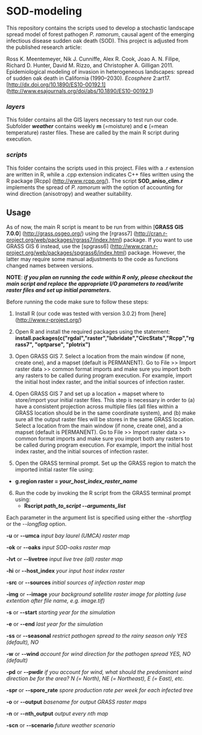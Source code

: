 # SOD-modeling
This repository contains the scripts used to develop a stochastic landscape spread model of forest pathogen *P. ramorum*, causal agent of the emerging infectious disease sudden oak death (SOD). This project is adjusted from the published research article:

Ross K. Meentemeyer, Nik J. Cunniffe, Alex R. Cook, Joao A. N. Filipe, Richard D. Hunter, David M. Rizzo, and Christopher A. Gilligan 2011. Epidemiological modeling of invasion in heterogeneous landscapes: spread of sudden oak death in California (1990–2030). *Ecosphere* 2:art17. [http://dx.doi.org/10.1890/ES10-00192.1] (http://www.esajournals.org/doi/abs/10.1890/ES10-00192.1) 

### *layers*
This folder contains all the GIS layers necessary to test run our code. Subfolder **_weather_** contains weekly **m** (=moisture) and **c** (=mean temperature) raster files. These are called by the main R script during execution.

### *scripts*
This folder contains the scripts used in this project. Files with a .r extension are written in R, while a .cpp extension indicates C++ files written using the R package [Rcpp] (http://www.rcpp.org/). The script **SOD\_aniso\_clim.r** implements the spread of *P. ramorum* with the option of accounting for wind direction (anisotropy) and weather suitability.

## Usage

As of now, the main R script is meant to be run from within [**GRASS GIS 7.0.0**] (http://grass.osgeo.org/) using the [rgrass7] (http://cran.r-project.org/web/packages/rgrass7/index.html) package. If you want to use GRASS GIS 6 instead, use the [spgrass6] (http://www.cran.r-project.org/web/packages/spgrass6/index.html) package. However, the latter may require some manual adjustments to the code as functions changed names between versions. 

**NOTE**: **_if you plan on running the code within R only, please checkout the main script and replace the appropriate I/O parameters to read/write raster files and set up initial parameters._**

Before running the code make sure to follow these steps:

1. Install R (our code was tested with version 3.0.2) from [here] (http://www.r-project.org/)

2. Open R and install the required packages using the statement:
**install.packages(c("rgdal","raster","lubridate","CircStats","Rcpp","rgrass7", "optparse", "plotrix")**

3. Open GRASS GIS 7. Select a location from the main window (if none, create one), and a mapset (default is PERMANENT). Go to File >> Import raster data >> common format imports and make sure you import both any rasters to be called during program execution. For example, import the initial host index raster, and the initial sources of infection raster.

4. Open GRASS GIS 7 and set up a location + mapset where to store/import your initial raster files. This step is necessary in order to (a) have a consistent projection across multiple files (all files within a GRASS location should be in the same coordinate system), and (b) make sure all the output raster files will be stores in the same GRASS location. Select a location from the main window (if none, create one), and a mapset (default is PERMANENT). Go to File >> Import raster data >> common format imports and make sure you import both any rasters to be called during program execution. For example, import the initial host index raster, and the initial sources of infection raster.

5. Open the GRASS terminal prompt. Set up the GRASS region to match the imported initial raster file using:
  * **g.region raster = _your\_host_index\_raster\_name_**

6. Run the code by invoking the R script from the GRASS terminal prompt using:
    * **Rscript _path\_to\_script_ --_arguments\_list_** 
    
Each parameter in the argument list is specified using either the *-shortflag* or the *--longflag* option.

**-u** or **--umca** _input bay laurel (UMCA) raster map_

**-ok** or **--oaks** _input SOD-oaks raster map_  
  
**-lvt** or **--livetree** _input live tree (all) raster map_

**-hi** or **--host_index** _your input host index raster_

**-src** or **--sources** _initial sources of infection raster map_

**-img** or **--image** _your background satellite raster image for plotting (use extention after file name, e.g. image.tif)_

**-s** or **--start** _starting year for the simulation_

**-e** or **--end** _last year for the simulation_

**-ss** or **--seasonal** _restrict pathogen spread to the rainy season only YES (default), NO_

**-w** or **--wind** _account for wind direction for the pathogen spread YES, NO (default)_

**-pd** or **--pwdir** _if you account for wind, what should the predominant wind direction be for the area? N (= North), NE (= Northeast), E (= East), etc._

**-spr** or **--spore_rate** _spore production rate per week for each infected tree_

**-o** or **--output** _basename for output GRASS raster maps_

**-n** or **--nth_output** _output every nth map_

**-scn** or **--scenario** _future weather scenario_